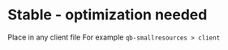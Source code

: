 # Stable - optimization needed

Place in any client file
For example
``qb-smallresources > client ``
